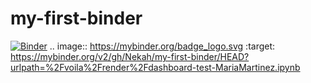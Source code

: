 # my-first-binder
[![Binder](https://mybinder.org/badge_logo.svg)](https://mybinder.org/v2/gh/Nekah/my-first-binder/HEAD?urlpath=%2Fvoila%2Frender%2Fdashboard-test-MariaMartinez.ipynb)
.. image:: https://mybinder.org/badge_logo.svg
 :target: https://mybinder.org/v2/gh/Nekah/my-first-binder/HEAD?urlpath=%2Fvoila%2Frender%2Fdashboard-test-MariaMartinez.ipynb
 

